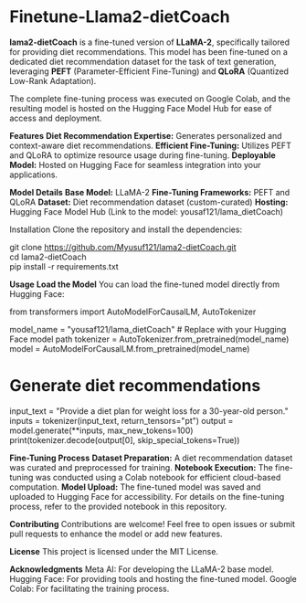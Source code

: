 # Finetune-Llama2-dietCoach

**lama2-dietCoach** is a fine-tuned version of **LLaMA-2**, specifically tailored for providing diet recommendations. This model has been fine-tuned on a dedicated diet recommendation dataset for the task of text generation, leveraging **PEFT** (Parameter-Efficient Fine-Tuning) and **QLoRA** (Quantized Low-Rank Adaptation).

The complete fine-tuning process was executed on Google Colab, and the resulting model is hosted on the Hugging Face Model Hub for ease of access and deployment.

**Features**
**Diet Recommendation Expertise:** Generates personalized and context-aware diet recommendations.
**Efficient Fine-Tuning:** Utilizes PEFT and QLoRA to optimize resource usage during fine-tuning.
**Deployable Model:** Hosted on Hugging Face for seamless integration into your applications.

**Model Details**
**Base Model:** LLaMA-2
**Fine-Tuning Frameworks:** PEFT and QLoRA
**Dataset:** Diet recommendation dataset (custom-curated)
**Hosting:** Hugging Face Model Hub (Link to the model: yousaf121/lama_dietCoach)

Installation
Clone the repository and install the dependencies:

git clone https://github.com/Myusuf121/lama2-dietCoach.git  
cd lama2-dietCoach  
pip install -r requirements.txt  

**Usage**
**Load the Model**
You can load the fine-tuned model directly from Hugging Face:

from transformers import AutoModelForCausalLM, AutoTokenizer

model_name = "yousaf121/lama_dietCoach"  # Replace with your Hugging Face model path
tokenizer = AutoTokenizer.from_pretrained(model_name)
model = AutoModelForCausalLM.from_pretrained(model_name)

# Generate diet recommendations
input_text = "Provide a diet plan for weight loss for a 30-year-old person."
inputs = tokenizer(input_text, return_tensors="pt")
output = model.generate(**inputs, max_new_tokens=100)
print(tokenizer.decode(output[0], skip_special_tokens=True))

**Fine-Tuning Process**
**Dataset Preparation:** A diet recommendation dataset was curated and preprocessed for training.
**Notebook Execution:** The fine-tuning was conducted using a Colab notebook for efficient cloud-based computation.
**Model Upload:** The fine-tuned model was saved and uploaded to Hugging Face for accessibility.
For details on the fine-tuning process, refer to the provided notebook in this repository.

**Contributing**
Contributions are welcome! Feel free to open issues or submit pull requests to enhance the model or add new features.

**License**
This project is licensed under the MIT License.

**Acknowledgments**
Meta AI: For developing the LLaMA-2 base model.
Hugging Face: For providing tools and hosting the fine-tuned model.
Google Colab: For facilitating the training process.
